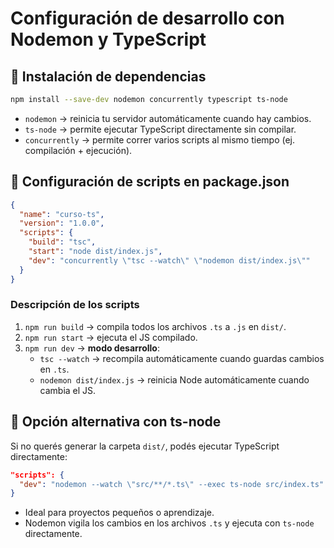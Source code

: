 # Configuración de desarrollo con Nodemon y TypeScript

## 🔹 Instalación de dependencias

```bash
npm install --save-dev nodemon concurrently typescript ts-node
```

- `nodemon` → reinicia tu servidor automáticamente cuando hay cambios.
- `ts-node` → permite ejecutar TypeScript directamente sin compilar.
- `concurrently` → permite correr varios scripts al mismo tiempo (ej. compilación + ejecución).

## 🔹 Configuración de scripts en package.json

```json
{
  "name": "curso-ts",
  "version": "1.0.0",
  "scripts": {
    "build": "tsc",
    "start": "node dist/index.js",
    "dev": "concurrently \"tsc --watch\" \"nodemon dist/index.js\""
  }
}
```

### Descripción de los scripts

1. `npm run build` → compila todos los archivos `.ts` a `.js` en `dist/`.
2. `npm run start` → ejecuta el JS compilado.
3. `npm run dev` → **modo desarrollo**:
   - `tsc --watch` → recompila automáticamente cuando guardas cambios en `.ts`.
   - `nodemon dist/index.js` → reinicia Node automáticamente cuando cambia el JS.

## 🔹 Opción alternativa con ts-node

Si no querés generar la carpeta `dist/`, podés ejecutar TypeScript directamente:

```json
"scripts": {
  "dev": "nodemon --watch \"src/**/*.ts\" --exec ts-node src/index.ts"
}
```

- Ideal para proyectos pequeños o aprendizaje.
- Nodemon vigila los cambios en los archivos `.ts` y ejecuta con `ts-node` directamente.
